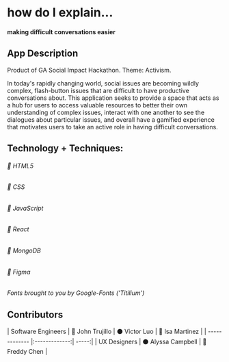 # how do I explain...

#### making difficult conversations easier


## App Description

Product of GA Social Impact Hackathon. Theme: Activism.

In today's rapidly changing world, social issues are becoming wildly complex, flash-button issues that are difficult to have productive conversations about. This application seeks to provide a space that acts as a hub for users to access valuable resources to better their own understanding of complex issues, interact with one another to see the dialogues about particular issues, and overall have a gamified experience that motivates users to take an active role in having difficult conversations. 

## Technology + Techniques: 

###### :small_blue_diamond: HTML5

###### :small_blue_diamond: CSS

###### :small_blue_diamond: JavaScript

###### :small_blue_diamond: React

###### :small_blue_diamond: MongoDB

###### :small_blue_diamond: Figma


*Fonts brought to you by Google-Fonts ('Titilium')*


## Contributors

| Software Engineers | :large_blue_circle: John Trujillo | :black_circle: Victor Luo | :red_circle: Isa Martinez |
| ------------- |:-------------:| -----:|
| UX Designers |  :black_circle: Alyssa Campbell | :red_circle: Freddy Chen |
